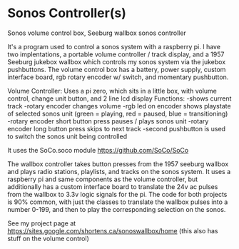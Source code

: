 # Sonos Controller(s)
Sonos volume control box, 
Seeburg wallbox sonos controller

It's a program used to control a sonos system with a raspberry pi.  I have two implentations, a portable volume controller / track display, and a 1957 Seeburg jukebox wallbox which controls my sonos system via the jukebox pushbuttons.
The volume control box has a battery, power supply, custom interface board, rgb rotary encoder w/ switch, and momentary pushbutton.

Volume Controller:
Uses a pi zero, which sits in a little box, with volume control, change unit button, and 2 line lcd display
Functions:
  -shows current track
  -rotary encoder changes volume
  -rgb led on encoder shows playstate of selected sonos unit (green = playing, red = paused, blue =  transitioning)
  -rotary encoder  short button press pauses / plays sonos unit
  -rotary encoder long button press skips to next track
  -second pushbutton is used to switch the sonos unit being controlled
  
It uses the SoCo.soco module https://github.com/SoCo/SoCo

The wallbox controller takes button presses from the 1957 seeburg wallbox and plays radio stations, playlists, and tracks on the sonos system.  It uses a raspberry pi and same components as the volume controller, but additionally has a custom interface board to translate the 24v ac pulses from the wallbox to 3.3v logic signals for the pi.  The code for both projects is 90% common, with just the classes to translate the wallbox pulses into a number 0-199, and then to play the corresponding selection on the sonos.

See my project page at https://sites.google.com/shortens.ca/sonoswallbox/home  (this also has stuff on the volume control)
